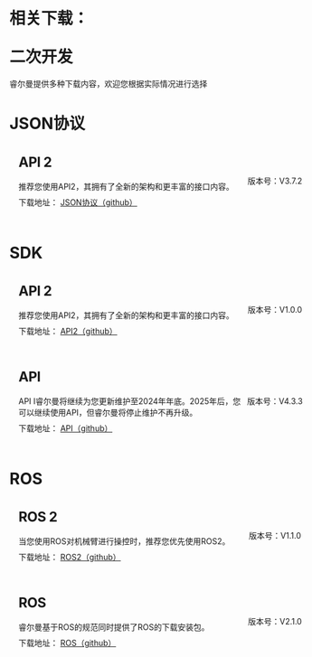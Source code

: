 # <p class="hidden">相关下载：</p>二次开发

睿尔曼提供多种下载内容，欢迎您根据实际情况进行选择

# JSON协议

<div class="wrap">
    <div class="d-flex">
        <div class="wrap-item1">
            <h2>API 2</h2>
            <p>推荐您使用API2，其拥有了全新的架构和更丰富的接口内容。</p>
            <p>下载地址： <a href="https://github.com/RealManRobot/rm_docs" target="_blank">JSON协议（github）</a></p>
        </div>
        <div class="wrap-item2">
            <p>版本号：V3.7.2</p>
        </div>
    </div>
</div>

# SDK

<div class="wrap">
    <div class="d-flex">
        <div class="wrap-item1">
            <h2>API 2</h2>
            <p>推荐您使用API2，其拥有了全新的架构和更丰富的接口内容。</p>
            <p>下载地址： <a href="https://github.com/RealManRobot/RM_API2" target="_blank">API2（github）</a></p>
        </div>
        <div class="wrap-item2">
            <p>版本号：V1.0.0</p>
        </div>
    </div>
</div>
<div class="wrap">
    <div class="d-flex">
        <div class="wrap-item1">
            <h2>API</h2>
            <p>API I睿尔曼将继续为您更新维护至2024年年底。2025年后，您可以继续使用API，但睿尔曼将停止维护不再升级。</p>
            <p>下载地址： <a href="https://github.com/RealManRobot/RM_API" target="_blank">API（github）</a></p>
        </div>
        <div class="wrap-item2">
            <p>版本号：V4.3.3</p>
        </div>
    </div>
</div>

# ROS

<div class="wrap">
    <div class="d-flex">
        <div class="wrap-item1">
            <h2>ROS 2</h2>
            <p>当您使用ROS对机械臂进行操控时，推荐您优先使用ROS2。</p>
            <p>下载地址： <a href="https://github.com/RealManRobot/ros2_rm_robot" target="_blank">ROS2（github）</a></p>
        </div>
        <div class="wrap-item2">
            <p>版本号：V1.1.0</p>
        </div>
    </div>
</div>
<div class="wrap">
    <div class="d-flex">
        <div class="wrap-item1">
            <h2>ROS</h2>
            <p>睿尔曼基于ROS的规范同时提供了ROS的下载安装包。</p>
            <p>下载地址： <a href="https://github.com/RealManRobot/rm_robot" target="_blank">ROS（github）</a></p>
        </div>
        <div class="wrap-item2">
            <p>版本号：V2.1.0</p>
        </div>
    </div>
</div>

<style>
.wrap{
    position:relative;
    width:100%;
    border-radius: 8px;
    background-color:var(--vp-c-bg);
    margin:16px 0;
    padding:16px 16px 8px;
    font-size: var(--vp-custom-block-font-size);
}
.d-flex{
    display:flex;
    margin-bottom:16px;
}
.wrap-item1{
     width:80%;
}
.wrap-item2{
    width:20%;
    display:flex;
    justify-content: end;
    align-items: center;
}
.wrap-item1 h2{
    font-size:24px !important;
    line-height:32px !important;
    letter-spacing: -0.02em !important;
    height:32px !important;
    margin:0 0 16px 0 !important;
    border-top:none !important;
    padding-top:0 !important;
}
.wrap-item1 p{
    color:var(--vp-c-text-2) !important;
    margin:0 0 8px 0 !important;
}
.wrap-item1 p:nth-of-type(2){
    color:var(--vp-c-text-1) !important;
    margin: 0 !important;
}
.wrap-item2 p{
    width:100%;
    text-align:center;
    color:var(--vp-c-text-2) !important;
}
</style>